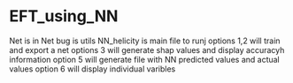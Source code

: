 # EFT_using_NN
Net is in Net
bug is utils
NN_helicity is main file to runj
options 1,2 will train and export a net
options 3 will generate shap values and display accuracyh information
option 5 will generate file with NN predicted values and actual values
option 6 will display individual varibles
